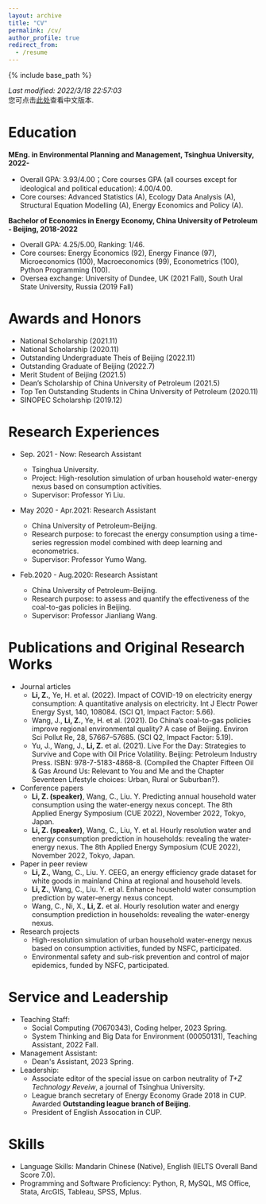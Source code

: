 ```yaml
---
layout: archive
title: "CV"
permalink: /cv/
author_profile: true
redirect_from:
  - /resume
---
```


{% include base_path %}

*Last modified: 2022/3/18 22:57:03*  
您可点击[此处](https://lzh3278.github.io/cv/chn)查看中文版本.  

Education
======
**MEng. in Environmental Planning and Management, Tsinghua University, 2022-**
* Overall GPA: 3.93/4.00；Core courses GPA (all courses except for ideological and political education): 4.00/4.00.
* Core courses: Advanced Statistics (A), Ecology Data Analysis (A), Structural Equation Modelling (A), Energy Economics and Policy (A).

**Bachelor of Economics in Energy Economy, China University of Petroleum - Beijing, 2018-2022**
* Overall GPA: 4.25/5.00, Ranking: 1/46.
* Core courses: Energy Economics (92), Energy Finance (97), Microeconomics (100), Macroeconomics (99), Econometrics (100), Python Programming (100).
* Oversea exchange: University of Dundee, UK (2021 Fall), South Ural State University, Russia (2019 Fall)


Awards and Honors
======
* National Scholarship (2021.11)
* National Scholarship (2020.11)
* Outstanding Undergraduate Theis of Beijing (2022.11)
* Outstanding Graduate of Beijing (2022.7)
* Merit Student of Beijing (2021.5)
* Dean’s Scholarship of China University of Petroleum (2021.5)
* Top Ten Outstanding Students in China University of Petroleum (2020.11)
* SINOPEC Scholarship (2019.12)


Research Experiences
======
* Sep. 2021 - Now: Research Assistant
  * Tsinghua University.
  * Project: High-resolution simulation of urban household water-energy nexus based on consumption activities.
  * Supervisor: Professor Yi Liu.

* May 2020 - Apr.2021: Research Assistant
  * China University of Petroleum-Beijing.
  * Research purpose: to forecast the energy consumption using a time-series regression model combined with deep learning and econometrics.
  * Supervisor: Professor Yumo Wang.

* Feb.2020 - Aug.2020: Research Assistant
  * China University of Petroleum-Beijing.
  * Research purpose: to assess and quantify the effectiveness of the coal-to-gas policies in Beijing.
  * Supervisor: Professor Jianliang Wang.
  
Publications and Original Research Works
======
* Journal articles  
    * **Li, Z.**, Ye, H. et al. (2022). Impact of COVID-19 on electricity energy consumption: A quantitative analysis on electricity. Int J Electr Power Energy Syst, 140, 108084. (SCI Q1, Impact Factor: 5.66).  
    * Wang, J., **Li, Z.**, Ye, H. et al. (2021). Do China’s coal-to-gas policies improve regional environmental quality? A case of Beijing. Environ Sci Pollut Re, 28, 57667–57685. (SCI Q2, Impact Factor: 5.19).  
    * Yu, J., Wang, J., **Li, Z.** et al. (2021). Live For the Day: Strategies to Survive and Cope with Oil Price Volatility. Beijing: Petroleum Industry Press. ISBN: 978-7-5183-4868-8. (Compiled the Chapter Fifteen Oil & Gas Around Us: Relevant to You and Me and the Chapter Seventeen Lifestyle choices: Urban, Rural or Suburban?).
* Conference papers
    * **Li, Z. (speaker)**, Wang, C., Liu. Y. Predicting annual household water consumption using the water-energy nexus concept. The 8th Applied Energy Symposium (CUE 2022), November 2022, Tokyo, Japan.  
    * **Li, Z. (speaker)**, Wang, C., Liu, Y. et al. Hourly resolution water and energy consumption prediction in households: revealing the water-energy nexus. The 8th Applied Energy Symposium (CUE 2022), November 2022, Tokyo, Japan.
* Paper in peer review
    * **Li, Z.**, Wang, C., Liu. Y. CEEG, an energy efficiency grade dataset for white goods in mainland China at regional and household levels.
    * **Li, Z.**, Wang, C., Liu. Y. et al. Enhance household water consumption prediction by water-energy nexus concept.
    * Wang, C., Ni, X., **Li, Z.** et al. Hourly resolution water and energy consumption prediction in households: revealing the water-energy nexus.
* Research projects
    * High-resolution simulation of urban household water-energy nexus based on consumption activities, funded by NSFC, participated.
    * Environmental safety and sub-risk prevention and control of major epidemics, funded by NSFC, participated.
  
Service and Leadership
======
* Teaching Staff: 
  * Social Computing (70670343), Coding helper, 2023 Spring.
  * System Thinking and Big Data for Environment (00050131), Teaching Assistant, 2022 Fall.
* Management Assistant: 
  * Dean's Assistant, 2023 Spring.
* Leadership:
  * Associate editor of the special issue on carbon neutrality of *T+Z Technology Reveiw*, a journal of Tsinghua University.
  * League branch secretary of Energy Economy Grade 2018 in CUP. Awarded **Outstanding league branch of Beijing**.
  * President of English Assocation in CUP.

Skills
======
* Language Skills: Mandarin Chinese (Native), English (IELTS Overall Band Score 7.0).  
* Programming and Software Proficiency: Python, R, MySQL, MS Office, Stata, ArcGIS, Tableau, SPSS, Mplus.
